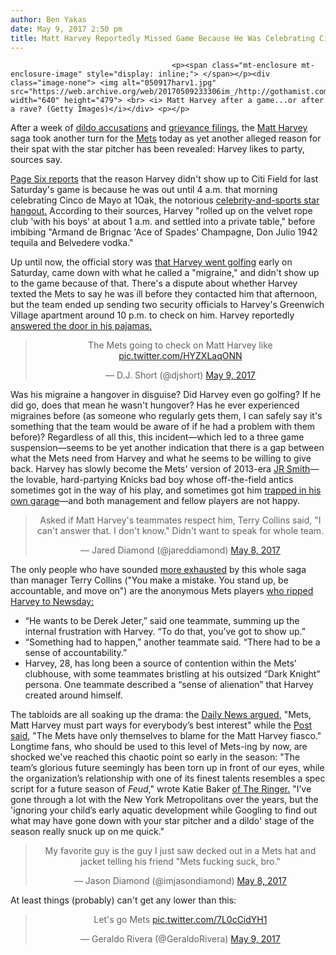 ```yaml
---
author: Ben Yakas
date: May 9, 2017 2:50 pm
title: Matt Harvey Reportedly Missed Game Because He Was Celebrating Cinco De Mayo 'Til 4 A.M.
---
```


	
										<p><span class="mt-enclosure mt-enclosure-image" style="display: inline;"> </span></p><div class="image-none"> <img alt="050917harv1.jpg" src="https://web.archive.org/web/20170509233306im_/http://gothamist.com/attachments/byakas/050917harv1.jpg" width="640" height="479"> <br> <i> Matt Harvey after a game...or after a rave? (Getty Images)</i></div> <p></p>

<p>After a week of <a href="https://web.archive.org/web/20170509233306/http://gothamist.com/2017/05/07/mets_suspend_matt_harvey_amid_fever.php">dildo accusations</a> and <a href="https://web.archive.org/web/20170509233306/http://gothamist.com/2017/05/08/matt_harvey_mets_grievance.php">grievance filings</a>, the <a href="https://web.archive.org/web/20170509233306/http://gothamist.com/tags/mattharvey">Matt Harvey</a> saga took another turn for the <a href="https://web.archive.org/web/20170509233306/http://gothamist.com/tags/mets">Mets</a> today as yet another alleged reason for their spat with the star pitcher has been revealed: Harvey likes to party, sources say.</p>

<p><a href="https://web.archive.org/web/20170509233306/https://pagesix.com/2017/05/08/what-matt-harvey-was-doing-the-night-before-his-suspension/">Page Six reports</a> that the reason Harvey didn&apos;t show up to Citi Field for last Saturday&apos;s game is because he was out until 4 a.m. that morning celebrating Cinco de Mayo at 1Oak, the notorious <a href="https://web.archive.org/web/20170509233306/http://gothamist.com/tags/1oak">celebrity-and-sports star hangout.</a> According to their sources, Harvey &quot;rolled up on the velvet rope club &apos;with his boys&apos; at about 1 a.m. and settled into a private table,&quot; before imbibing &quot;Armand de Brignac &apos;Ace of Spades&apos; Champagne, Don Julio 1942 tequila and Belvedere vodka.&quot;</p>

<p>Up until now, the official story was <a href="https://web.archive.org/web/20170509233306/https://www.fanragsports.com/mlb/mets/heyman-shedding-light-matt-harvey-situation/">that Harvey went golfing</a> early on Saturday, came down with what he called a &quot;migraine,&quot; and didn&apos;t show up to the game because of that. There&apos;s a dispute about whether Harvey texted the Mets to say he was ill before they contacted him that afternoon, but the team ended up sending two security officials to Harvey&apos;s Greenwich Village apartment around 10 p.m. to check on him. Harvey reportedly <a href="https://web.archive.org/web/20170509233306/http://www.sbnation.com/2017/5/8/15586236/matt-harvey-mets-suspension-pajamas">answered the door in his pajamas.</a></p>

<center><blockquote class="twitter-tweet" data-lang="en"><p lang="en" dir="ltr">The Mets going to check on Matt Harvey like <a href="https://web.archive.org/web/20170509233306/https://t.co/HYZXLaqONN">pic.twitter.com/HYZXLaqONN</a></p>&#x2014; D.J. Short (@djshort) <a href="https://web.archive.org/web/20170509233306/https://twitter.com/djshort/status/861929303080128512">May 9, 2017</a></blockquote>
<script async src="//web.archive.org/web/20170509233306js_/http://platform.twitter.com/widgets.js" charset="utf-8"></script></center>

<p>Was his migraine a hangover in disguise? Did Harvey even go golfing? If he did go, does that mean he wasn&apos;t hungover? Has he ever experienced migraines before (as someone who regularly gets them, I can safely say it&apos;s something that the team would be aware of if he had a problem with them before)? Regardless of all this, this incident&#x2014;which led to a three game suspension&#x2014;seems to be yet another indication that there is a gap between what the Mets need from Harvey and what he seems to be willing to give back. Harvey has slowly become the Mets&apos; version of 2013-era <a href="https://web.archive.org/web/20170509233306/http://gothamist.com/tags/jrsmith">JR Smith</a>&#x2014;the lovable, hard-partying Knicks bad boy whose off-the-field antics sometimes got in the way of his play, and sometimes got him <a href="https://web.archive.org/web/20170509233306/http://gothamist.com/2013/11/21/jr_smith_got_trapped_in_a_garage_tw.php">trapped in his own garage</a>&#x2014;and both management and fellow players are not happy. </p>

<center><blockquote class="twitter-tweet" data-lang="en"><p lang="en" dir="ltr">Asked if Matt Harvey&apos;s teammates respect him, Terry Collins said, &quot;I can&apos;t answer that. I don&apos;t know.&quot; Didn&apos;t want to speak for whole team.</p>&#x2014; Jared Diamond (@jareddiamond) <a href="https://web.archive.org/web/20170509233306/https://twitter.com/jareddiamond/status/861675978866790400">May 8, 2017</a></blockquote>
<script async src="//web.archive.org/web/20170509233306js_/http://platform.twitter.com/widgets.js" charset="utf-8"></script></center>

<p>The only people who have sounded <a href="https://web.archive.org/web/20170509233306/http://www.espn.com/mlb/story/_/id/19341718/new-york-mets-performed-welfare-check-matt-harvey-pitcher-no-show">more exhausted</a> by this whole saga than manager Terry Collins (&quot;You make a mistake. You stand up, be accountable, and move on&quot;) are the anonymous Mets players <a href="https://web.archive.org/web/20170509233306/http://www.newsday.com/sports/baseball/mets/internal-frustration-with-matt-harvey-lingers-after-mets-personnel-performed-welfare-check-saturday-1.13584084">who ripped Harvey to Newsday:</a></p>

<ul>
	<li>&#x201C;He wants to be Derek Jeter,&#x201D; said one teammate, summing up the internal frustration with Harvey. &#x201C;To do that, you&#x2019;ve got to show up.&#x201D;</li>
	<li>&#x201C;Something had to happen,&#x201D; another teammate said. &#x201C;There had to be a sense of accountability.&#x201D;</li>
	<li>Harvey, 28, has long been a source of contention within the Mets&#x2019; clubhouse, with some teammates bristling at his outsized &#x201C;Dark Knight&#x201D; persona. One teammate described a &#x201C;sense of alienation&#x201D; that Harvey created around himself.</li>
</ul>

<p>The tabloids are all soaking up the drama: the <a href="https://web.archive.org/web/20170509233306/http://www.nydailynews.com/sports/baseball/mets/tme-mets-matt-harvey-part-ways-article-1.3148512?utm_content=buffer77b91&amp;utm_medium=social&amp;utm_source=twitter.com&amp;utm_campaign=NYDNSports+Twitter">Daily News argued</a>, &quot;Mets, Matt Harvey must part ways for everybody&#x2019;s best interest&quot; while the <a href="https://web.archive.org/web/20170509233306/http://nypost.com/2017/05/08/the-mets-constant-enabling-led-up-to-this-matt-harvey-moment/?utm_campaign=SocialFlow&amp;utm_source=NYPTwitter&amp;utm_medium=SocialFlow&amp;sr_share=twitter">Post said</a>, &quot;The Mets have only themselves to blame for the Matt Harvey fiasco.&quot; Longtime fans, who should be used to this level of Mets-ing by now, are shocked we&apos;ve reached this chaotic point so early in the season: &quot;The team&#x2019;s glorious future seemingly has been torn up in front of our eyes, while the organization&#x2019;s relationship with one of its finest talents resembles a spec script for a future season of <em>Feud</em>,&quot; wrote Katie Baker <a href="https://web.archive.org/web/20170509233306/https://theringer.com/2017-mlb-new-york-mets-fan-sadness-matt-harvey-noah-syndergaard-cfe0d95734c8">of The Ringer.</a> &quot;I&#x2019;ve gone through a lot with the New York Metropolitans over the years, but the &apos;ignoring your child&#x2019;s early aquatic development while Googling to find out what may have gone down with your star pitcher and a dildo&apos; stage of the season really snuck up on me quick.&quot;</p>

<center><blockquote class="twitter-tweet" data-lang="en"><p lang="en" dir="ltr">My favorite guy is the guy I just saw decked out in a Mets hat and jacket telling his friend &quot;Mets fucking suck, bro.&quot;</p>&#x2014; Jason Diamond (@imjasondiamond) <a href="https://web.archive.org/web/20170509233306/https://twitter.com/imjasondiamond/status/861623819265617921">May 8, 2017</a></blockquote>
<script async src="//web.archive.org/web/20170509233306js_/http://platform.twitter.com/widgets.js" charset="utf-8"></script></center>

<p>At least things (probably) can&apos;t get any lower than this:</p>

<center><blockquote class="twitter-tweet" data-lang="en"><p lang="en" dir="ltr">Let&apos;s go Mets <a href="https://web.archive.org/web/20170509233306/https://t.co/7L0cCidYH1">pic.twitter.com/7L0cCidYH1</a></p>&#x2014; Geraldo Rivera (@GeraldoRivera) <a href="https://web.archive.org/web/20170509233306/https://twitter.com/GeraldoRivera/status/861767668805906432">May 9, 2017</a></blockquote>
<script async src="//web.archive.org/web/20170509233306js_/http://platform.twitter.com/widgets.js" charset="utf-8"></script></center>					
										
									
				
